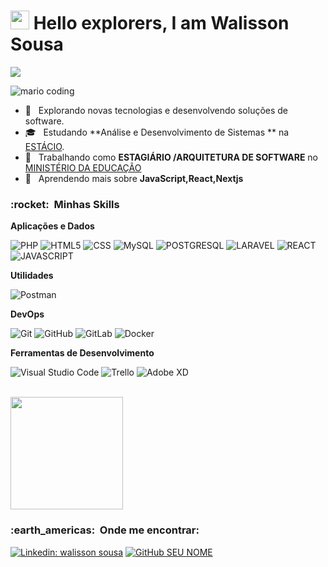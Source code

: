 <h1><img src="https://raw.githubusercontent.com/kaueMarques/kaueMarques/master/hi.gif" width="30px" height="30px"> Hello explorers, I am Walisson Sousa</h1>

![](https://komarev.com/ghpvc/?username=marcovicar)

<div>
  <img
    src="https://i.imgur.com/1ZvVkDc.gif" 
    alt="mario coding"
    />
</div>

- 🤔 &nbsp; Explorando novas tecnologias e desenvolvendo soluções de software.
- 🎓 &nbsp; Estudando **Análise e Desenvolvimento de Sistemas ** na <a href="https://estacio.br/">ESTÁCIO</a>.
- 💼 &nbsp; Trabalhando como **ESTAGIÁRIO /ARQUITETURA DE SOFTWARE** no <a href="https://www.gov.br/mec/pt-br">MINISTÉRIO DA EDUCAÇÃO</a>
- 🌱 &nbsp; Aprendendo mais sobre **JavaScript,React,Nextjs**

<h3> :rocket: &nbsp;Minhas Skills </h3>

**Aplicações e Dados**


  ![PHP](https://img.shields.io/badge/PHP-333333?style=flat&logo=PHP)
  ![HTML5](https://img.shields.io/badge/-HTML5-333333?style=flat&logo=HTML5)
  ![CSS](https://img.shields.io/badge/-CSS-333333?style=flat&logo=CSS3&logoColor=1572B6)
  ![MySQL](https://img.shields.io/badge/-MySQL-333333?style=flat&logo=mysql)
  ![POSTGRESQL](https://img.shields.io/badge/PostgreSQL-333333?style=flat&logo=postgresql)
  ![LARAVEL](https://img.shields.io/badge/Laravel-333333?style=flat&logo=LARAVEL)
  ![REACT](https://img.shields.io/badge/react-333333?style=flat&logo=REACT)
  ![JAVASCRIPT](https://img.shields.io/badge/javascript-333333?style=flat&logo=JAVASCRIPT)
 
  
  

**Utilidades**

  ![Postman](https://img.shields.io/badge/-Postman-333333?style=flat&logo=postman)

**DevOps**

  ![Git](https://img.shields.io/badge/-Git-333333?style=flat&logo=git)
  ![GitHub](https://img.shields.io/badge/-GitHub-333333?style=flat&logo=github)
  ![GitLab](https://img.shields.io/badge/GitLab-333333?style=flat&logo=gitlab)
  ![Docker](https://img.shields.io/badge/-Docker-333333?style=flat&logo=docker)

**Ferramentas de Desenvolvimento**

  ![Visual Studio Code](https://img.shields.io/badge/-Visual%20Studio%20Code-333333?style=flat&logo=visual-studio-code&logoColor=007ACC)
  ![Trello](https://img.shields.io/badge/-Trello-333333?style=flat&logo=trello&logoColor=007ACC)
  ![Adobe XD](https://img.shields.io/badge/-Adobe%20XD-333333?style=flat&logo=adobe-xd&logoColor=007ACC)
  

<br/>

<a href="https://github.com/walissonssousa">
  <img height="180em" src="https://github-readme-stats.vercel.app/api?username=walissonssousa&theme=dracula&show_icons=true" />
</a>

<br/>

<h3> :earth_americas: &nbsp;Onde me encontrar: </h3> 

[![Linkedin: walisson sousa](https://img.shields.io/badge/-walisson-blue?style=flat-square&logo=Linkedin&logoColor=white&link=LINK-DO-SEU-LINKEDIN)](https://www.linkedin.com/in/walisson-sousa-901882228/)
[![GitHub SEU NOME]( https://img.shields.io/github/followers/walissonssousa?label=follow&style=social)](https://github.com/walissonssousa)
